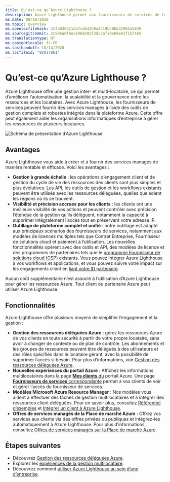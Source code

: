 ```yaml
---
title: Qu’est-ce qu’Azure Lighthouse ?
description: Azure Lighthouse permet aux fournisseurs de services de fournir des services managés à leurs clients avec une automatisation et une efficacité accrues à grande échelle.
ms.date: 08/19/2020
ms.topic: overview
ms.openlocfilehash: 41fa836321da7cdb42b9a3419bc0bb32963a5849
ms.sourcegitcommit: 2c586a0fbec6968205f3dc2af20e89e01f1b74b5
ms.translationtype: HT
ms.contentlocale: fr-FR
ms.lasthandoff: 10/14/2020
ms.locfileid: "92017861"
---
```

# <a name="what-is-azure-lighthouse"></a>Qu’est-ce qu’Azure Lighthouse ?

Azure Lighthouse offre une gestion inter- et multi-locataire, ce qui permet d’améliorer l’automatisation, la scalabilité et la gouvernance entre les ressources et les locataires. Avec Azure Lighthouse, les fournisseurs de services peuvent fournir des services managés à l’aide des outils de gestion complets et robustes intégrés dans la plateforme Azure. Cette offre peut également aider les organisations informatiques d’entreprise à gérer les ressources de plusieurs locataires.

![Schéma de présentation d’Azure Lighthouse](media/azure-lighthouse-overview.jpg)

## <a name="benefits"></a>Avantages

Azure Lighthouse vous aide à créer et à fournir des services managés de manière rentable et efficace. Voici les avantages :

- **Gestion à grande échelle** : les opérations d’engagement client et de gestion du cycle de vie des ressources des clients sont plus simples et plus évolutives. Les API, les outils de gestion et les workflows existants peuvent être utilisés avec les ressources déléguées, quelles que soient les régions où ils se trouvent.
- **Visibilité et précision accrues pour les clients** : les clients ont une meilleure visibilité de vos actions et peuvent contrôler avec précision l’étendue de la gestion qu’ils délèguent, notamment la capacité à supprimer intégralement l’accès tout en préservant votre adresse IP.
- **Outillage de plateforme complet et unifié** : notre outillage est adapté aux principaux scénarios des fournisseurs de services, notamment aux modèles de licences multiples tels que Contrat Entreprise, Fournisseur de solutions cloud et paiement à l’utilisation. Les nouvelles fonctionnalités opèrent avec des outils et API, des modèles de licence et des programmes de partenaires tels que le [programme Fournisseur de solutions cloud (CSP)](/partner-center/csp-overview) existants. Vous pouvez intégrer Azure Lighthouse à vos workflows et applications, et vous pouvez suivre votre impact sur les engagements client en [liant votre ID partenaire](./how-to/partner-earned-credit.md).

Aucun coût supplémentaire n’est associé à l’utilisation d’Azure Lighthouse pour gérer les ressources Azure. Tout client ou partenaire Azure peut utiliser Azure Lighthouse.

## <a name="capabilities"></a>Fonctionnalités

Azure Lighthouse offre plusieurs moyens de simplifier l’engagement et la gestion :

- **Gestion des ressources déléguées Azure** : gérez les ressources Azure de vos clients en toute sécurité à partir de votre propre locataire, sans avoir à changer de contexte ou de plan de contrôle. Les abonnements et les groupes de ressources peuvent être délégués à des utilisateurs et des rôles spécifiés dans le locataire gérant, avec la possibilité de supprimer l’accès si besoin. Pour plus d’informations, voir [Gestion des ressources déléguées Azure](concepts/azure-delegated-resource-management.md).
- **Nouvelles expériences du portail Azure** : Affichez les informations multilocataires dans la page [**Mes clients** du](./how-to/view-manage-customers.md) portail Azure. Une page [**Fournisseurs de services** correspondante](how-to/view-manage-service-providers.md) permet à vos clients de voir et gérer l’accès du fournisseur de services.
- **Modèles Microsoft Azure Resource Manager** : Nos modèles vous aident à effectuer des tâches de gestion multilocataires et à intégrer des ressources client déléguées. Pour en savoir plus, consultez [Référentiel d’exemples](https://github.com/Azure/Azure-Lighthouse-samples/tree/master/templates) et [Intégrer un client à Azure Lighthouse](how-to/onboard-customer.md).
- **Offres de services managés de la Place de marché Azure** : Offrez vos services aux clients via des offres privées ou publiques et intégrez-les automatiquement à Azure Lighthouse. Pour plus d’informations, consultez [Offres de services managés sur la Place de marché Azure](concepts/managed-services-offers.md).

## <a name="next-steps"></a>Étapes suivantes

- Découvrez [Gestion des ressources déléguées Azure](concepts/azure-delegated-resource-management.md).
- Explorez les [expériences de la gestion multilocataire](concepts/cross-tenant-management-experience.md).
- Découvrez comment [utiliser Azure Lighthouse au sein d’une d’entreprise](concepts/enterprise.md).
